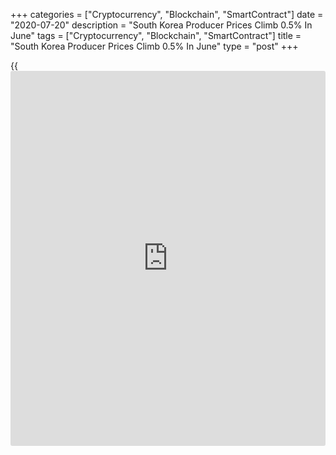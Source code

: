 +++
categories = ["Cryptocurrency", "Blockchain", "SmartContract"]
date = "2020-07-20"
description = "South Korea Producer Prices Climb 0.5% In June"
tags = ["Cryptocurrency", "Blockchain", "SmartContract"]
title = "South Korea Producer Prices Climb 0.5% In June"
type = "post"
+++

{{<iframe id="large-banner" src="https://www.bounty.group/#slide=20.0" width="100%" height="600" scrolling="no" style="border: 0px solid rgb(216, 221, 230); border-radius: 3px;">}}

Producer prices in South Korea advanced 0.5 percent on month in June,
the Bank of Korea said on Tuesday.

That beat forecasts for a gain of 0.3 percent following the flat reading
in May.

Individually, prices for agricultural, forestry and marine products
dropped 1.6 percent on month, while manufacturing products rose 1.0
percent, electric power, gas, water and waste eased 0.1 percent and
services rose 0.3 percent.

On a yearly basis, producer prices sank 0.9 percent - again exceeding
forecasts for a fall of 1.4 percent following the 1.8 percent drop in
the previous month.

For comments and feedback [contact](https://www.playgroundfx.com/contact/): editorial@rtt[news](https://www.letsplayfx.com/blog/forex-news-website/).com

[Economic News][1]

 **What parts of the world are seeing the best (and worst) economic
performances lately? Click[here][2] to check out our [Econ Scorecard][2]
and find out! See up-to-the-moment [ranking](https://www.playgroundfx.com/blog/crypto-exchange-ranking/)s for the best and worst
performers in [GDP][3], [unemployment rate][4], [inflation][5] and much
more.**

   1. www.rtt[news](https://www.letsplayfx.com/blog/forex-news-website/).com/Content/EconomicNews.aspx
   2. www.rtt[news](https://www.letsplayfx.com/blog/forex-news-website/).com/economic-scorecard/world-rank/retail-sales/highest-performance.aspx
   3. www.rtt[news](https://www.letsplayfx.com/blog/forex-news-website/).com/economic-scorecard/world-rank/GDP/highest-performance.aspx
   4. www.rtt[news](https://www.letsplayfx.com/blog/forex-news-website/).com/economic-scorecard/world-rank/unemployment-rate/lowest-performance.aspx
   5. www.rtt[news](https://www.letsplayfx.com/blog/forex-news-website/).com/economic-scorecard/world-rank/CPI/highest-performance.aspx